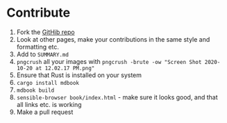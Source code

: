 # Contribute

1. Fork the [GitHib repo](https://github.com/Twi1ightSparkle/matrix-documentation)
1. Look at other pages, make your contributions in the same style and formatting etc.
2. Add to `SUMMARY.md`
3. `pngcrush` all your images with `pngcrush -brute -ow "Screen Shot 2020-10-20 at 12.02.17 PM.png"`
4. Ensure that Rust is installed on your system
5. `cargo install mdbook`
6. `mdbook build`
7. `sensible-browser book/index.html` - make sure it looks good, and that all links etc. is working
8. Make a pull request
